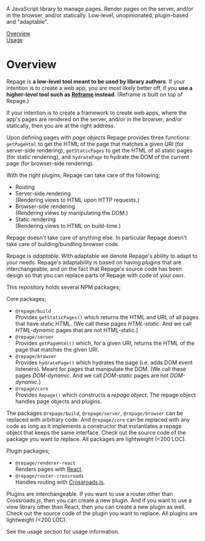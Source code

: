 <!---






    WARNING, READ THIS.
    This is a computed file. Do not edit.
    Edit `/docs/overview.template.md` instead.












    WARNING, READ THIS.
    This is a computed file. Do not edit.
    Edit `/docs/overview.template.md` instead.












    WARNING, READ THIS.
    This is a computed file. Do not edit.
    Edit `/docs/overview.template.md` instead.












    WARNING, READ THIS.
    This is a computed file. Do not edit.
    Edit `/docs/overview.template.md` instead.












    WARNING, READ THIS.
    This is a computed file. Do not edit.
    Edit `/docs/overview.template.md` instead.






-->
A JavaScript library to manage pages.
Render pages on the server, and/or in the browser, and/or statically.
Low-level, unopinionated, plugin-based and "adaptable".

[Overview](/../../)<br/>
[Usage](/docs/usage.md)

# Overview

Repage is **a low-level tool meant to be used by library authors**.
If your intention is to create a web app,
you are most likely better off,
if you **use a higher-level tool such as [Reframe](https://github.com/brillout/reframe) instead**.
(Reframe is built on top of Repage.)

If your intention is to create a framework to create web apps, where the app's pages are rendered on the server, and/or in the browser, and/or statically, then you are at the right address.

Upon defining pages with *page objects* Repage provides three functions:
`getPageHtml` to get the HTML of the page that matches a given URI (for server-side rendering),
`getStaticPages` to get the HTML of all static pages (for static rendering),
and `hydratePage` to hydrate the DOM of the current page (for browser-side rendering).

With the right plugins, Repage can take care of the following;
 - Routing
 - Server-side rendering
   <br/>
   (Rendering views to HTML upon HTTP requests.)
 - Browser-side rendering
   <br/>
   (Rendering views by manipulating the DOM.)
 - Static rendering
   <br/>
   (Rendering views to HTML on build-time.)

Repage doesn't take care of anything else.
In particular Repage doesn't take care of building/bundling browser code.

Repage is *adaptable*.
With adaptable we denote Repage's ability to adapt to your needs.
Repage's adaptability is based on
having plugins that are interchangeable,
and on the fact that
Repage's source code has been design so that you can replace parts of Repage with code of your own.


This repository holds several NPM packages;

Core packages;
 - `@repage/build`
    <br/>
    Provides `getStaticPages()` which returns the HTML and URL of all pages that have static HTML. (We call these pages *HTML-static*. And we call *HTML-dynamic* pages that are not HTML-static.)
 - `@repage/server`
    <br/>
    Provides `getPageHtml()` which, for a given URI, returns the HTML of the page that matches the given URI.
 - `@repage/browser`
    <br/>
    Provides `hydratePage()` which hydrates the page (i.e. adds DOM event listeners). Meant for pages that manipulate the DOM. (We call these pages *DOM-dynamic*. And we call *DOM-static* pages are not *DOM-dynamic*.)
 - `@repage/core`
    <br/>
    Provides `Repage()` which constructs a *repage object*. The repage object handles page objects and plugins.

The packages `@repage/build`, `@repage/server`, `@repage/browser` can be replaced with arbitrary code.
And `@repage/core` can be replaced with any code
as long as it implements a constructor that
instantiates a repage object that keeps the same interface.
Check out the source code of the package you want to replace. All packages are lightweight (<200 LOC).

Plugin packages;
 - `@repage/renderer-react`
    <br/>
    Renders pages with [React](https://github.com/facebook/react).
 - `@repage/router-crossroads`
    <br/>
    Handles routing with [Crossroads.js](https://github.com/millermedeiros/crossroads.js).

Plugins are interchangeable.
If you want to use a router other than Crossroads.js, then you can create a new plugin.
And if you want to use a view library other than React, then you can create a new plugin as well.
Check out the source code of the plugin you want to replace. All plugins are lightweight (<200 LOC).

See the usage section for usage information.

<!---






    WARNING, READ THIS.
    This is a computed file. Do not edit.
    Edit `/docs/overview.template.md` instead.












    WARNING, READ THIS.
    This is a computed file. Do not edit.
    Edit `/docs/overview.template.md` instead.












    WARNING, READ THIS.
    This is a computed file. Do not edit.
    Edit `/docs/overview.template.md` instead.












    WARNING, READ THIS.
    This is a computed file. Do not edit.
    Edit `/docs/overview.template.md` instead.












    WARNING, READ THIS.
    This is a computed file. Do not edit.
    Edit `/docs/overview.template.md` instead.






-->
